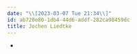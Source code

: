 ```yaml
---
date: "\\[2023-03-07 Tue 21:34\\]"
id: ab720e80-1db4-44d6-addf-282ca98459dc
title: Jochen Liedtke
---
```


- 
